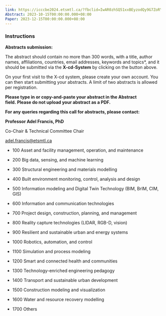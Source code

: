 ```yaml
---
link: https://icccbe2024.etsmtl.ca/?fbclid=IwAR0zhSQ51xxBEyzodQy9G7ZoRY0ZIaKo1od0L0BJsKuQeypQ77owGrI5mBY
Abstract: 2023-10-15T00:00:00.000+08:00
Paper: 2023-12-15T00:00:00.000+08:00
---
```

### Instructions

**Abstracts submission:**

The abstract should contain no more than 300 words, with a title, author names, affiliations, countries, email addresses, keywords and topics*, and it should be submitted via the **X-cd-System** by clicking on the button above.

On your first visit to the X-cd system, please create your own account. You can then start submitting your abstracts. A limit of two abstracts is allowed per registration.

**Please type in or copy-and-paste your abstract in the Abstract field. Please do not upload your abstract as a PDF.**

**For any queries regarding this call for abstracts, please contact:**

**Professor Adel Francis, PhD**

Co-Chair & Technical Committee Chair

[adel.francis@etsmtl.ca](mailto:adel.francis@etsmtl.ca)

- 100 Asset and facility management, operation, and maintenance
- 200 Big data, sensing, and machine learning
- 300 Structural engineering and materials modelling
- 400 Built environment monitoring, control, analysis and design
- 500 Information modeling and Digital Twin Technology (BIM, BrIM, CIM, GIS)
- 600 Information and communication technologies
- 700 Project design, construction, planning, and management
- 800 Reality capture technologies (LIDAR, RGB-D, vision)
- 900 Resilient and sustainable urban and energy systems 

- 1000 Robotics, automation, and control
- 1100 Simulation and process modeling
- 1200 Smart and connected health and communities
- 1300 Technology-enriched engineering pedagogy
- 1400 Transport and sustainable urban development
- 1500 Construction modeling and visualization
- 1600 Water and resource recovery modelling
- 1700 Others